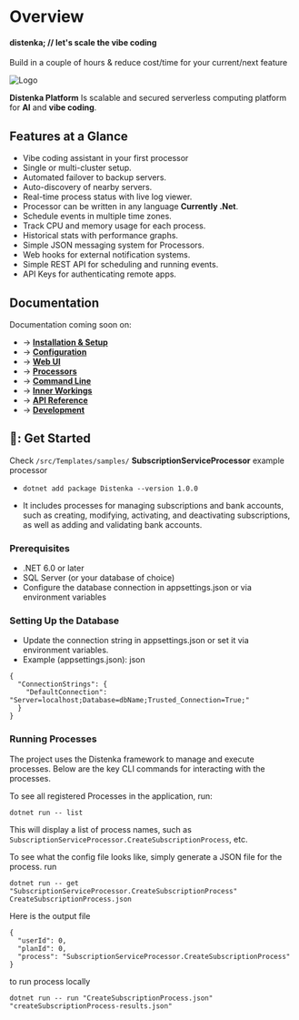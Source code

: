 # Overview
#### distenka; // let's scale the vibe coding
Build in a couple of hours & reduce cost/time for your current/next feature

![Logo](https://avatars.githubusercontent.com/u/191408113?s=200&v=4)

**Distenka Platform** Is scalable and secured serverless computing platform for **AI** and **vibe coding**.


## Features at a Glance

* Vibe coding assistant in your first processor
* Single or multi-cluster setup.
* Automated failover to backup servers.
* Auto-discovery of nearby servers.
* Real-time process status with live log viewer.
* Processor can be written in any language **Currently .Net**.
* Schedule events in multiple time zones.
* Track CPU and memory usage for each process.
* Historical stats with performance graphs.
* Simple JSON messaging system for Processors.
* Web hooks for external notification systems.
* Simple REST API for scheduling and running events.
* API Keys for authenticating remote apps.

## Documentation

Documentation coming soon on:

- &rarr; **[Installation & Setup](https://distenka.ai/docs)**
- &rarr; **[Configuration](https://distenka.ai/docs)**
- &rarr; **[Web UI](https://distenka.ai/docs)**
- &rarr; **[Processors](https://distenka.ai/docs)**
- &rarr; **[Command Line](https://distenka.ai/docs)**
- &rarr; **[Inner Workings](https://distenka.ai/docs)**
- &rarr; **[API Reference](https://distenka.ai/docs)**
- &rarr; **[Development](https://distenka.ai/docs)**



## 🚀: Get Started

Check `/src/Templates/samples/` **SubscriptionServiceProcessor** example processor
- ```dotnet add package Distenka --version 1.0.0```

- It includes processes for managing subscriptions and bank accounts, such as creating, modifying, activating, and deactivating subscriptions, as well as adding and validating bank accounts.

### Prerequisites
- .NET 6.0 or later
- SQL Server (or your database of choice)
- Configure the database connection in appsettings.json or via environment variables

### Setting Up the Database
- Update the connection string in appsettings.json or set it via environment variables.
- Example (appsettings.json):
json

```
{
  "ConnectionStrings": {
    "DefaultConnection": "Server=localhost;Database=dbName;Trusted_Connection=True;"
  }
}
```

### Running Processes
The project uses the Distenka framework to manage and execute processes. Below are the key CLI commands for interacting with the processes.

To see all registered Processes in the application, run:

```
dotnet run -- list
```

This will display a list of process names, such as `SubscriptionServiceProcessor.CreateSubscriptionProcess`, etc.

To see what the config file looks like, simply generate a JSON file for the process. run

```
dotnet run -- get "SubscriptionServiceProcessor.CreateSubscriptionProcess" CreateSubscriptionProcess.json
```
Here is the output file

```
{
  "userId": 0,
  "planId": 0,
  "process": "SubscriptionServiceProcessor.CreateSubscriptionProcess"
}
```

to run process locally 

```
dotnet run -- run "CreateSubscriptionProcess.json" "createSubscriptionProcess-results.json"
```
    
